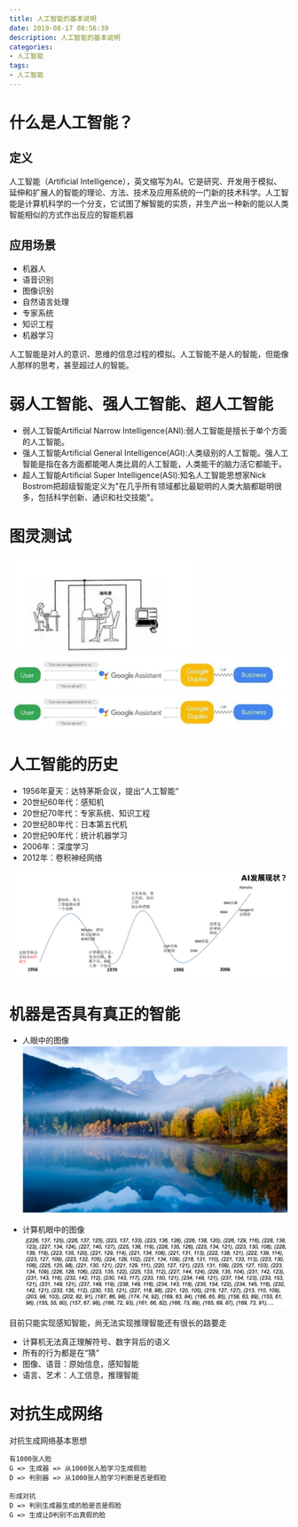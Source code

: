 ```yaml
---
title: 人工智能的基本说明
date: 2019-08-17 08:56:39
description: 人工智能的基本说明
categories:
- 人工智能
tags:
- 人工智能
---
```

#   什么是人工智能？
##  定义
人工智能（Artificial Intelligence），英文缩写为AI。它是研究、开发用于模拟、延伸和扩展人的智能的理论、方法、技术及应用系统的一门新的技术科学。人工智能是计算机科学的一个分支，它试图了解智能的实质，并生产出一种新的能以人类智能相似的方式作出反应的智能机器

##  应用场景
+   机器人
+   语音识别
+   图像识别
+   自然语言处理
+   专家系统
+   知识工程
+   机器学习

人工智能是对人的意识、思维的信息过程的模拟。人工智能不是人的智能，但能像人那样的思考，甚至超过人的智能。

#   弱人工智能、强人工智能、超人工智能
+   弱人工智能Artificial Narrow Intelligence(ANI):弱人工智能是擅长于单个方面的人工智能。
+   强人工智能Artificial General Intelligence(AGI):人类级别的人工智能。强人工智能是指在各方面都能喝人类比肩的人工智能，人类能干的脑力活它都能干。
+   超人工智能Artificial Super Intelligence(ASI):知名人工智能思想家Nick Bostrom把超级智能定义为"在几乎所有领域都比最聪明的人类大脑都聪明很多，包括科学创新、通识和社交技能"。

#   图灵测试
![](../images/2020/08/20200817085322.png)
![](../images/2020/08/20200817085509.png)
![](../images/2020/08/20200817085509.png)

#   人工智能的历史
+   1956年夏天：达特茅斯会议，提出“人工智能“
+   20世纪60年代：感知机
+   20世纪70年代：专家系统、知识工程
+   20世纪80年代：日本第五代机
+   20世纪90年代：统计机器学习
+   2006年：深度学习
+   2012年：卷积神经网络

![](../images/2020/08/20200817085856.png)

#   机器是否具有真正的智能
+   人眼中的图像
![](../images/2020/08/20200817090551.png)

+   计算机眼中的图像
![](../images/2020/08/20200817090633.png)


目前只能实现感知智能，尚无法实现推理智能还有很长的路要走

+   计算机无法真正理解符号、数字背后的语义
+   所有的行为都是在“猜”
+   图像、语音：原始信息，感知智能
+   语言、艺术：人工信息，推理智能



#   对抗生成网络
对抗生成网络基本思想
```
有1000张人脸
G => 生成器 => 从1000张人脸学习生成假脸
D => 判别器 => 从1000张人脸学习判断是否是假脸

形成对抗
D => 判别生成器生成的脸是否是假脸
G => 生成让D判别不出真假的脸
```
